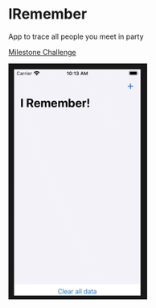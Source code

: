 # IRemember
App to trace all people you meet in party

[Milestone Challenge](https://www.hackingwithswift.com/guide/ios-swiftui/6/3/challenge)

![IRemember](Demo/Iremember.gif)
